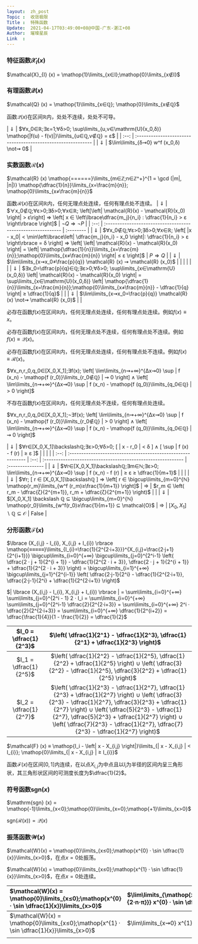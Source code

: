 ```yaml
---
layout:  zh_post
Topic :  收敛极限
Title :  特殊函数
Update:  2021-04-17T03:49:00+08@中国-广东-湛江+08
Author:  璀璨星辰
Link  :
---
```


### 特征函数$\mathcal{X}_{I} (x)$

$\mathcal{X}_{I} (x) = \mathop{1}\limits_{x∈I};\mathop{0}\limits_{x∉I}$

### 有理函数$\mathcal{Q} (x)$

$\mathcal{Q} (x) = \mathop{1}\limits_{x∈ℚ}; \mathop{0}\limits_{x∉ℚ}$

函数$\mathcal{Q} (x)$在区间$ℝ$内，处处不连续，处处不可导。

| $⇓$  | $∀x_0∈ℝ;∃ε=1;∀δ>0; \sup\limits_{u,v∈\mathrm{U}(x_0,δ)} \mathop{|f(u) - f(v)|}\limits_{u∈ℚ,v∉ℚ} = ε$ |
| :--: | :----------------------------------------------------------- |
| $⇓$  | $\lim\limits_{δ⇝0} w^f (x_0,δ) \not⇝ 0$                      |

### 实数函数$\mathcal{R} (x)$

$\mathcal{R} (x) \mathop{======}\limits_{m∈ℤ;n∈ℤ^+}^{1 = \gcd (|m|, |n|)} \mathop{\dfrac{1}{n}}\limits_{x=\frac{m}{n}}; \mathop{0}\limits_{x≠\frac{m}{n}}$

函数$\mathcal{R} (x)$在区间$ℝ$内，任何无理点处连续，任何有理点处不连续。
| $⇓$  | $∀x_0∉ℚ;∀ε>0;∃δ>0;∀x∈ℝ; \left[\left| \mathcal{R}(x) - \mathcal{R}(x_0) \right| > ε\right] ⇒ \left[ x ∈ \left\lbrace\dfrac{m_j}{n_i} : \dfrac{1}{n_i} > ε \right\rbrace \right]$ | $¬Q ⇒ ¬P$ |
| :--: | :----------------------------------------------------------- | :-------- |
| $⇓$  | $∀x_0∉ℚ;∀ε>0;∃δ>0;∀x∈ℝ; \left[ |x - x_0| < \min\left\lbrace\left| \dfrac{m_j}{n_i} - x_0 \right|: \dfrac{1}{n_i} > ε \right\rbrace = δ \right] ⇒ \left[ \left| \mathcal{R}(x) - \mathcal{R}(x_0) \right| = \left| \mathop{\dfrac{1}{n}}\limits_{x=\frac{m}{n}};\mathop{0}\limits_{x≠\frac{m}{n}} \right| ≤ ε \right]$ | $P ⇒ Q$   |
| $⇓$  | $\lim\limits_{x⇝x_0≠\frac{p}{q}} \mathcal{R} (x) ⇝ \mathcal{R} (x_0)$ |           |
|      |                                                              |           |
| $⇓$  | $∃x_0=\dfrac{p}{q}∈ℚ;∃ε>0;∀δ>0; \sup\limits_{x∈\mathrm{U}(x_0,δ)} \left| \mathcal{R}(x) - \mathcal{R}(x_0) \right| = \sup\limits_{x∈\mathrm{U}(x_0,δ)} \left| \mathop{\dfrac{1}{n}}\limits_{x=\frac{m}{n}};\mathop{0}\limits_{x≠\frac{m}{n}} - \dfrac{1}{q} \right| ≥ \dfrac{1}{q}$ |           |
| $⇓$  | $\lim\limits_{x⇝x_0=\frac{p}{q}} \mathcal{R} (x) \not⇝ \mathcal{R} (x_0)$ |           |

必存在函数$f (x)$在区间$ℝ$内，任何无理点处连续，任何有理点处连续。例如$f (x) ≡ x$。

必存在函数$f (x)$在区间$ℝ$内，任何无理点处不连续，任何有理点处不连续。例如$f (x) ≡ \mathcal{Q} (x)$。

必存在函数$f (x)$在区间$ℝ$内，任何无理点处连续，任何有理点处不连续。例如$f (x) ≡ \mathcal{R} (x)$。

$∀x_n,r_0,q_0∈[X_0,X_1];∃f(x); \left[ \lim\limits_{n⇝+∞}^{Δx⇝0} \sup | f (x_n) - \mathop{f (r_0)}\limits_{r_0∉ℚ} | ⇝ 0 \right] ∧ \left[ \lim\limits_{n⇝+∞}^{Δx⇝0} \sup | f (x_n) - \mathop{f (q_0)}\limits_{q_0∈ℚ} | > 0 \right]$

不存在函数$f (x)$在区间$ℝ$内，任何无理点处不连续，任何有理点处连续。

$∀x_n,r_0,q_0∈[X_0,X_1];¬∃f(x); \left[ \lim\limits_{n⇝+∞}^{Δx⇝0} \sup | f (x_n) - \mathop{f (r_0)}\limits_{r_0∉ℚ} | > 0 \right] ∧ \left[ \lim\limits_{n⇝+∞}^{Δx⇝0} \sup | f (x_n) - \mathop{f (q_0)}\limits_{q_0∈ℚ} | ⇝ 0 \right]$

| $⇓$  | $∀r∈[X_0,X_1]\backslashℚ;∃ε>0;∀δ>0; [ | x - r_0 | < δ ] ∧ [ \sup | f (x) - f (r) | ≥ ε ]$ |      |                                                              |                  |
| :--: | :----------------------------------------------------------- | :--: | :----------------------------------------------------------- | :--------------- |
| $⇓$  | $∀r∈[X_0,X_1]\backslashℚ;∃m∈ℕ;∃ε>0; \lim\limits_{n⇝+∞}^{Δx⇝0} \sup | f (x_n) - f (r) | ≥ ε ≥ \dfrac{1}{m+1}$ |      |                                                              |                  |
| $⇓$  | $∀r; [ r ∈ [X_0,X_1]\backslashℚ ] ⇒ \left[ r ∈ \bigcup\limits_{m=0}^{ℕ} \mathop{r_m}\limits_{w^f (r_m)≥\frac{1}{m+1}} \right]$ | $⇒$  | $r_m ∈ \left( r_m - \dfrac{ζ}{2^{m+1}}, r_m + \dfrac{ζ}{2^{m+1}} \right)$ |                  |
| $⇓$  | $[X_0,X_1] \backslash ℚ ⊆ \bigcup\limits_{m=0}^{ℕ} \mathop{r_0}\limits_{w^f(r_0)≥\frac{1}{m+1}} ⊆ \mathcal{O}$ | $⇒$  | $[X_0,X_1] \backslash ℚ ⊆ \mathcal{O}$                       | $\mathrm{False}$ |

### 分形函数$\mathcal{F} (x)$

$\lbrace (X_{i,j} - I_{i}, X_{i,j} + I_{i}) \rbrace \mathop{≡≡≡≡≡}\limits_{I_{i}=\frac{1}{2^{2·i+3}}}^{X_{i,j}=\frac{2·j+1}{2^{i+1}}} \bigcup\limits_{i=0}^{+∞} \bigcup\limits_{j=0}^{2^i-1} \left( \dfrac{2 · j + 1}{2^{i + 1}} - \dfrac{1}{2^{2 · i + 3}}, \dfrac{2 · j + 1}{2^{i + 1}} + \dfrac{1}{2^{2 · i + 3}} \right) = \bigcup\limits_{i=1}^{+∞} \bigcup\limits_{j=1}^{2^{i-1}} \left( \dfrac{2·j-1}{2^i} - \dfrac{1}{2^{2·i+1}}, \dfrac{2·j-1}{2^i} + \dfrac{1}{2^{2·i+1}} \right)$

$| \lbrace (X_{i,j} - I_{i}, X_{i,j} + I_{i}) \rbrace | = \sum\limits_{i=0}^{+∞} \sum\limits_{j=0}^{2^i - 1} 2 · I_i = \sum\limits_{i=0}^{+∞} \sum\limits_{j=0}^{2^i-1} \dfrac{2}{2^{2·i+3}} = \sum\limits_{i=0}^{+∞} 2^i · \dfrac{2}{2^{2·i+3}} = \sum\limits_{i=0}^{+∞} \dfrac{1}{2^{i+2}} = \dfrac{\frac{1}{4}}{1 - \frac{1}{2}} = \dfrac{1}{2}$

| $I_0 = \dfrac{1}{2^3}$ | $\left( \dfrac{1}{2^1} - \dfrac{1}{2^3}, \dfrac{1}{2^1} + \dfrac{1}{2^3} \right)$ |
| :--------------------: | :----------------------------------------------------------: |
| $I_1 = \dfrac{1}{2^5}$ | $\left( \dfrac{1}{2^2} - \dfrac{1}{2^5}, \dfrac{1}{2^2} + \dfrac{1}{2^5} \right) ∪ \left( \dfrac{3}{2^2} - \dfrac{1}{2^5}, \dfrac{3}{2^2} + \dfrac{1}{2^5} \right)$ |
| $I_2 = \dfrac{1}{2^7}$ | $\left( \dfrac{1}{2^3} - \dfrac{1}{2^7}, \dfrac{1}{2^3} + \dfrac{1}{2^7} \right) ∪ \left( \dfrac{3}{2^3} - \dfrac{1}{2^7}, \dfrac{3}{2^3} + \dfrac{1}{2^7} \right) ∪ \left( \dfrac{5}{2^3} - \dfrac{1}{2^7}, \dfrac{5}{2^3} + \dfrac{1}{2^7} \right) ∪ \left( \dfrac{7}{2^3} - \dfrac{1}{2^7}, \dfrac{7}{2^3} - \dfrac{1}{2^7} \right)$ |

$\mathcal{F} (x) ≡ \mathop{I_i - \left| x - X_{i,j} \right|}\limits_{| x - X_{i,j} | < I_{i}}; \mathop{0}\limits_{| x - X_{i,j} | ≥ I_{i}}$

函数$\mathcal{F} (x)$在区间$[0, 1]$内连续，在以点$X_{i,j}$为中点且以$I_i$为半径的区间内呈三角形状，其三角形状区间的可测度长度为$\dfrac{1}{2}$。

### 符号函数$\mathrm{sgn} (x)$

$\mathrm{sgn} (x) = \mathop{-1}\limits_{x<0};\mathop{0}\limits_{x=0};\mathop{+1}\limits_{x>0}$

$\mathrm{sgn} (\mathcal{R} (x)) = \mathcal{Q} (x)$

### 振荡函数$\mathcal{W}(x)$

$\mathcal{W}(x) = \mathop{0}\limits_{x≤0};\mathop{x^{0} · \sin \dfrac{1}{x}}\limits_{x>0}$，在点$x = 0$处振荡。

$\mathcal{W}(x) = \mathop{0}\limits_{x≤0};\mathop{x^{1} · \sin \dfrac{1}{x}}\limits_{x>0}$，在点$x = 0$处连续。

| $\mathcal{W}(x) = \mathop{0}\limits_{x≤0};\mathop{x^{0} · \sin \dfrac{1}{x}}\limits_{x>0}$ | $\lim\limits_{\mathop{x⇝0}\limits_{x=\frac{1}{2·n·π}}} x^{0} · \sin \dfrac{1}{x} ⇝ 0$ | $\lim\limits_{\mathop{x⇝0}\limits_{x=\frac{1}{2·n·π}+\frac{π}{2}}} x^{0} · \sin \dfrac{1}{x} ⇝ 1$ |
| :----------------------------------------------------------- | :----------------------------------------------------------- | :----------------------------------------------------------- |
| $\mathcal{W}(x) = \mathop{0}\limits_{x≤0};\mathop{x^{1} · \sin \dfrac{1}{x}}\limits_{x>0}$ | $\lim\limits_{x⇝0} x^{1} · \sin \dfrac{1}{x} ⇝ 0$            |                                                              |
|                                                              |                                                              |                                                              |


